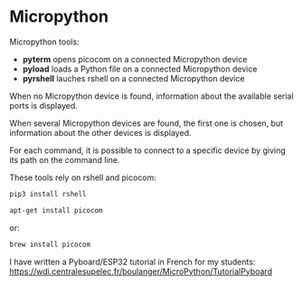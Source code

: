 # Micropython
Micropython tools:
- **pyterm** opens picocom on a connected Micropython device
- **pyload** loads a Python file on a connected Micropython device
- **pyrshell** lauches rshell on a connected Micropython device

When no Micropython device is found, information about the available serial ports is displayed.

When several Micropython devices are found, the first one is chosen, but information about the other devices is displayed.

For each command, it is possible to connect to a specific device by giving its path on the command line.

These tools rely on rshell and picocom:
```sh
pip3 install rshell
```
```sh
apt-get install picocom
```
or:
```sh
brew install picocom
```

I have written a Pyboard/ESP32 tutorial in French for my students:
<https://wdi.centralesupelec.fr/boulanger/MicroPython/TutorialPyboard>
